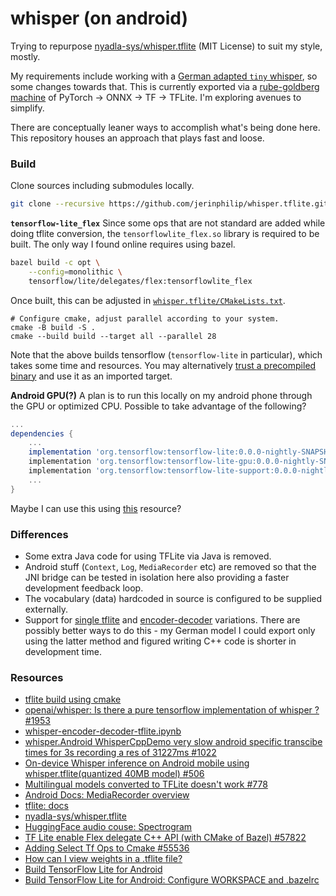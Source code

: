# whisper (on android)

Trying to repurpose
[nyadla-sys/whisper.tflite](https://github.com/nyadla-sys/whisper.tflite) (MIT
License) to suit my style, mostly. 

My requirements include working with a [German adapted `tiny`
whisper](https://huggingface.co/aware-ai/whisper-tiny-german), so some changes
towards that. This is currently exported via a [rube-goldberg
machine](https://en.wikipedia.org/wiki/Rube_Goldberg_machine) of PyTorch ->
ONNX -> TF -> TFLite. I'm exploring avenues to simplify. 

There are conceptually leaner ways to accomplish what's being done here. This
repository houses an approach that plays fast and loose.

### Build

Clone sources including submodules locally.

```bash 
git clone --recursive https://github.com/jerinphilip/whisper.tflite.git
```

**`tensorflow-lite_flex`** Since some ops that are not standard are added while
doing tflite conversion, the `tensorflowlite_flex.so` library is required to be
built. The only way I found online requires using bazel.



```bash
bazel build -c opt \
    --config=monolithic \
    tensorflow/lite/delegates/flex:tensorflowlite_flex
```

Once built, this can be adjusted in
[`whisper.tflite/CMakeLists.txt`](./whisper.tflite/CMakeLists.txt).

```
# Configure cmake, adjust parallel according to your system.  
cmake -B build -S .  
cmake --build build --target all --parallel 28 
```

Note that the above builds tensorflow (`tensorflow-lite` in particular), which
takes some time and resources. You may alternatively [trust a precompiled
binary](https://github.com/nyadla-sys/whisper.tflite/tree/5eaa87f3af07e580d6b79172433e460fca017224/whisper_android/app/src/main/cpp/tf-lite-api/generated-libs)
and use it as an imported target.

**Android GPU(?)** A plan is to run this locally on my android phone through
the GPU or optimized CPU. Possible to take advantage of the following?

```groovy
...
dependencies {
    ...
    implementation 'org.tensorflow:tensorflow-lite:0.0.0-nightly-SNAPSHOT'
    implementation 'org.tensorflow:tensorflow-lite-gpu:0.0.0-nightly-SNAPSHOT'
    implementation 'org.tensorflow:tensorflow-lite-support:0.0.0-nightly-SNAPSHOT'
    ...
}
```

Maybe I can use this using [this](https://stackoverflow.com/a/55144057/4565794) resource?

### Differences

* Some extra Java code for using TFLite via Java is removed.
* Android stuff (`Context`, `Log`, `MediaRecorder` etc) are removed so that the
  JNI bridge can be tested in isolation here also providing a faster
  development feedback loop.
* The vocabulary (data) hardcoded in source is configured to be supplied externally.
* Support for [single tflite](https://colab.research.google.com/github/usefulsensors/openai-whisper/blob/main/notebooks/generate_tflite_from_whisper.ipynb)
  and [encoder-decoder](https://colab.research.google.com/github/usefulsensors/openai-whisper/blob/main/notebooks/whisper_encoder_decoder_tflite.ipynb)
  variations. There are possibly better ways to do this - my German model I could
  export only using the latter method and figured writing C++ code is shorter in
  development time.
 
### Resources

* [tflite build using cmake](https://www.tensorflow.org/lite/guide/build_cmake)
* [openai/whisper: Is there a pure tensorflow implementation of whisper ? #1953](https://github.com/openai/whisper/discussions/1953)
* [whisper-encoder-decoder-tflite.ipynb](https://colab.research.google.com/github/usefulsensors/openai-whisper/blob/main/notebooks/whisper_encoder_decoder_tflite.ipynb)
* [whisper.Android WhisperCppDemo very slow android specific transcibe times for 3s recording a res of 31227ms #1022](https://github.com/ggerganov/whisper.cpp/issues/1022)
* [On-device Whisper inference on Android mobile using whisper.tflite(quantized 40MB model) #506](https://github.com/openai/whisper/discussions/506)
* [Multilingual models converted to TFLite doesn't work #778](https://github.com/openai/whisper/discussions/778)
* [Android Docs:  MediaRecorder overview](https://developer.android.com/media/platform/mediarecorder)
* [tflite: docs](https://www.tensorflow.org/lite/guide)
* [nyadla-sys/whisper.tflite](https://github.com/nyadla-sys/whisper.tflite)
* [HuggingFace audio couse: Spectrogram](https://huggingface.co/learn/audio-course/en/chapter1/audio_data#spectrogram)
* [TF Lite enable Flex delegate C++ API (with CMake of Bazel) #57822](https://github.com/tensorflow/tensorflow/issues/57822#issuecomment-1257127667)
* [Adding Select Tf Ops to Cmake #55536](https://github.com/tensorflow/tensorflow/issues/55536#issuecomment-1286369922)
* [How can I view weights in a .tflite file?](https://stackoverflow.com/a/52174193/4565794)
* [Build TensorFlow Lite for Android](https://www.tensorflow.org/lite/android/lite_build)
* [Build TensorFlow Lite for Android: Configure WORKSPACE and .bazelrc](https://www.tensorflow.org/lite/android/lite_build)
